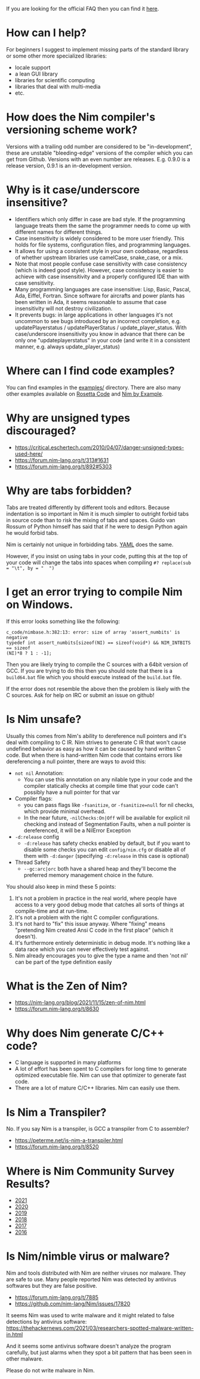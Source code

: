If you are looking for the official FAQ then you can find it [here](https://nim-lang.org/question.html).

# How can I help?

For beginners I suggest to implement missing parts of the standard library or some other more specialized libraries:

* locale support
* a lean GUI library
* libraries for scientific computing
* libraries that deal with multi-media
* etc.

# How does the Nim compiler's versioning scheme work?

Versions with a trailing odd number are considered to be "in-development", these are unstable "bleeding-edge" versions of the compiler which you can get from Github. Versions with an even number are releases. E.g. 0.9.0 is a release version, 0.9.1 is an in-development version.

# Why is it case/underscore insensitive?

*  Identifiers which only differ in case are bad style. If the programming language treats them the same the programmer needs to come up with different names for different things.
* Case insensitivity is widely considered to be more user friendly. This holds for file systems, configuration files, and programming languages.
* It allows for using a consistent style in your own codebase, regardless of whether upstream libraries use camelCase, snake_case, or a mix.
* Note that most people confuse case sensitivity with case consistency (which is indeed good style). However, case consistency is easier to achieve with case insensitivity and a properly configured IDE than with case sensitivity.
* Many programming languages are case insensitive: Lisp, Basic, Pascal, Ada, Eiffel, Fortran. Since software for aircrafts and power plants has been written in Ada, it seems reasonable to assume that case insensitivity will not destroy civilization.
* It prevents bugs: in large applications in other languages it's not uncommon to see bugs introduced by an incorrect completion, e.g. updatePlayerstatus / updatePlayerStatus / update_player_status. With case/underscore insensitivity you know in advance that there can be only one "updateplayerstatus" in your code (and write it in a consistent manner, e.g. always update_player_status)

# Where can I find code examples?

You can find examples in the [examples/](https://github.com/Araq/Nim/tree/master/examples) directory. There are also many other examples available on [Rosetta Code](http://rosettacode.org/wiki/Nim) and [Nim by Example](http://nim-by-example.github.io).

# Why are unsigned types discouraged?

* https://critical.eschertech.com/2010/04/07/danger-unsigned-types-used-here/
* https://forum.nim-lang.org/t/313#1631
* https://forum.nim-lang.org/t/892#5303

# Why are tabs forbidden?

Tabs are treated differently by different tools and editors. Because indentation is so important in Nim it is much simpler to outright forbid tabs in source code than to risk the mixing of tabs and spaces. Guido van Rossum of Python himself has said that if he were to design Python again he would forbid tabs.

Nim is certainly not unique in forbidding tabs. [YAML](http://www.yaml.org/faq.html) does the same.

However, if you insist on using tabs in your code, putting this at the top of your code will change the tabs into spaces when compiling `#? replace(sub = "\t", by = "  ")`

# I get an error trying to compile Nim on Windows.

If this error looks something like the following:

```
c_code/nimbase.h:382:13: error: size of array 'assert_numbits' is negative
typedef int assert_numbits[sizeof(NI) == sizeof(void*) && NIM_INTBITS == sizeof
(NI)*8 ? 1 : -1];
```

Then you are likely trying to compile the C sources with a 64bit version of GCC. If you are trying to do this then you should note that there is a ``build64.bat`` file which you should execute instead of the ``build.bat`` file.

If the error does not resemble the above then the problem is likely with the C sources. Ask for help on IRC or submit an issue on github!

# Is Nim unsafe?

Usually this comes from Nim's ability to dereference null pointers and it's deal with compiling to C IR. Nim strives to generate C IR that won't cause undefined behavior as easy as how it can be caused by hand written C code. But when there is hand-written Nim code that contains errors like dereferencing a null pointer, there are ways to avoid this:

- `not nil` Annotation:
  - You can use this annotation on any nilable type in your code and the compiler statically checks at compile time that your code can't possibly have a null pointer for that var
- Compiler flags:
  - you can pass flags like `-fsanitize`, or `-fsanitize=null` for nil checks, which provide minimal overhead.
  - In the near future, `-nilChecks:On|Off` will be available for explicit nil checking and instead of Segmentation Faults, when a null pointer is dereferenced, it will be a NilError Exception
- `-d:release` config
  - `-d:release` has safety checks enabled by default, but if you want to disable some checks you can edit `config/nim.cfg` or disable all of them with ``-d:danger`` (specifying ``-d:release`` in this case is optional)
- Thread Safety
  - ``--gc:arc|orc`` both have a shared heap and they'll become the preferred memory management choice in the future.

You should also keep in mind these 5 points:
  1. It's not a problem in practice in the real world, where people have access to a very good debug mode that catches all sorts of things at compile-time and at run-time.
  2. It's not a problem with the right C compiler configurations.
  3. It's not hard to "fix" this issue anyway. Where "fixing" means "pretending Nim created Ansi C code in the first place" (which it doesn't).
  4. It's furthermore entirely deterministic in debug mode. It's nothing like a data race which you can never effectively test against.
  5. Nim already encourages you to give the type a name and then 'not nil' can be part of the type definition easily

# What is the Zen of Nim?

* https://nim-lang.org/blog/2021/11/15/zen-of-nim.html
* https://forum.nim-lang.org/t/8630

# Why does Nim generate C/C++ code?

- C language is supported in many platforms
- A lot of effort has been spent to C compilers for long time to generate optimized executable file. Nim can use that optimizer to generate fast code.
- There are a lot of mature C/C++ libraries. Nim can easily use them.

# Is Nim a Transpiler?

No. If you say Nim is a transpiler, is GCC a transpiler from C to assembler?

- https://peterme.net/is-nim-a-transpiler.html
- https://forum.nim-lang.org/t/8520

# Where is Nim Community Survey Results?

- [2021](https://nim-lang.org/blog/2022/01/14/community-survey-results-2021.html)
- [2020](https://nim-lang.org/blog/2021/01/20/community-survey-results-2020.html)
- [2019](https://nim-lang.org/blog/2020/02/18/community-survey-results-2019.html)
- [2018](https://nim-lang.org/blog/2018/10/27/community-survey-results-2018.html)
- [2017](https://nim-lang.org/blog/2017/10/01/community-survey-results-2017.html)
- [2016](https://nim-lang.org/blog/2016/09/03/community-survey-results-2016.html)

# Is Nim/nimble virus or malware?

Nim and tools distributed with Nim are neither viruses nor malware. They are safe to use.
Many people reported Nim was detected by antivirus softwares but they are false positive.

- https://forum.nim-lang.org/t/7885
- https://github.com/nim-lang/Nim/issues/17820

It seems Nim was used to write malware and it might related to false detections by antivirus software:
https://thehackernews.com/2021/03/researchers-spotted-malware-written-in.html

And it seems some antivirus software doesn't analyze the program carefully, but just alarms when they spot a bit pattern that has been seen in other malware.

Please do not write malware in Nim.